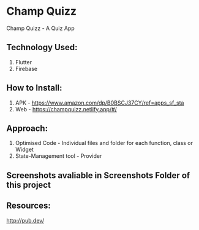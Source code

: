 # Champ Quizz

Champ Quizz - A Quiz App


## Technology Used:
1. Flutter
2. Firebase

## How to Install:
1. APK - https://www.amazon.com/dp/B0BSCJ37CY/ref=apps_sf_sta
2. Web - https://champquizz.netlify.app/#/


## Approach:
1. Optimised Code - Individual files and folder for each function, class or Widget
2. State-Management tool - Provider

## Screenshots avaliable in Screenshots Folder of this project

## Resources:
http://pub.dev/

